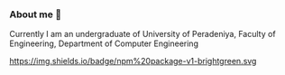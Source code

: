 ### About me 👋

Currently I am an undergraduate of University of Peradeniya, Faculty of Engineering, Department of Computer Engineering

https://img.shields.io/badge/npm%20package-v1-brightgreen.svg

